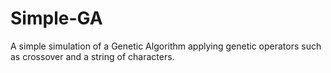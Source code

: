 # Simple-GA
A simple simulation of a Genetic Algorithm applying genetic operators such as crossover and a string of characters.
